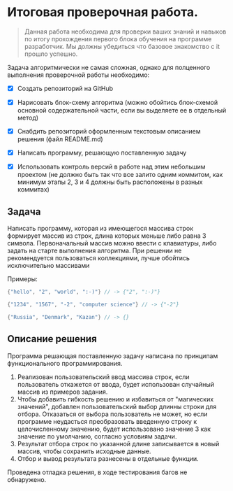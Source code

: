 # Итоговая проверочная работа.

> Данная работа необходима для проверки ваших знаний и навыков по итогу прохождения первого блока обучения на программе разработчик. Мы должны убедиться что базовое знакомство с it прошло успешно.

Задача алгоритмически не самая сложная, однако для полценного выполнения проверочной работы необходимо:

- [x] Создать репозиторий на GitHub
- [x] Нарисовать блок-схему алгоритма (можно обойтись блок-схемой основной содержательной части, если вы выделяете ее в отдельный метод)
- [x] Снабдить репозиторий оформленным текстовым описанием решения (файл README.md)
- [x] Написать программу, решающую поставленную задачу
- [x] Использовать контроль версий в работе над этим небольшим проектом (не должно быть так что все залито одним коммитом, как минимум этапы 2, 3 и 4 должны быть расположены в разных коммитах)


## Задача

Написать программу, которая из имеющегося массива строк формирует массив из строк, длина которых меньше либо равна 3 символа. Первоначальный массив можно ввести с клавиатуры, либо задать на старте выполнения алгоритма. При решении не рекомендуется пользоваться коллекциями, лучше обойтись исключительно массивами

Примеры:
``` C#
{"hello", "2", "world", ":-)"} // -> {"2", ":-)"}

{"1234", "1567", "-2", "computer science"} // -> {"-2"}

{"Russia", "Denmark", "Kazan"} // -> {}
```


## Описание решения

Программа решающая поставленную задачу написана по принципам функционального программирования.
1. Реализован пользовательский ввод массива строк, если пользователь откажется от ввода, будет использован случайный массив из примеров задания. 
2. Чтобы добавить гибкость решению и избавиться от "магических значений", добавлен пользовательский выбор длинны строки для отбора. Отказаться от выбора пользователь не может, но если программе неудасться преобразовать введенную строку к целочисленному значению, будет использовано значение 3 как значение по умолчанию, согласно условиям задачи.
3. Результат отбора строк по указанной длине записывается в новый массив, чтобы сохранить исходные данные.
4. Отбор и вывод результата разнесены в отдельные функции.

Проведена отладка решения, в ходе тестирования багов не обнаружено. 